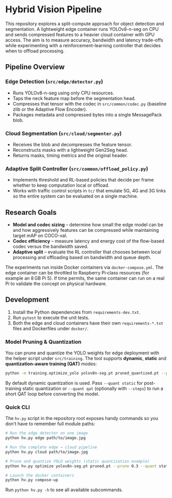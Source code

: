 # Hybrid Vision Pipeline

This repository explores a split-compute approach for object detection and segmentation. A lightweight edge container runs YOLOv8-n-seg on CPU and sends compressed features to a heavier cloud container with GPU access. The aim is to measure accuracy, bandwidth and latency trade-offs while experimenting with a reinforcement-learning controller that decides when to offload processing.

## Pipeline Overview

### Edge Detection (`src/edge/detector.py`)
- Runs YOLOv8-n-seg using only CPU resources.
- Taps the neck feature map before the segmentation head.
- Compresses that tensor with the codec in `src/common/codec.py` (baseline zlib or the Adaptive Flow Encoder).
- Packages metadata and compressed bytes into a single MessagePack blob.

### Cloud Segmentation (`src/cloud/segmenter.py`)
- Receives the blob and decompresses the feature tensor.
- Reconstructs masks with a lightweight Gen2Seg head.
- Returns masks, timing metrics and the original header.

### Adaptive Split Controller (`src/common/offload_policy.py`)
- Implements threshold and RL-based policies that decide per frame whether to keep computation local or offload.
- Works with traffic control scripts in `tc/` that emulate 5G, 4G and 3G links so the entire system can be evaluated on a single machine.

## Research Goals

- **Model and codec sizing** – determine how small the edge model can be and how aggressively features can be compressed while maintaining target mAP on COCO-val.
- **Codec efficiency** – measure latency and energy cost of the flow-based codec versus the bandwidth saved.
- **Adaptive split** – evaluate the RL controller that chooses between local processing and offloading based on bandwidth and queue depth.

The experiments run inside Docker containers via `docker-compose.yml`. The edge container can be throttled to Raspberry Pi‑class resources (for example an 8 GB Pi 5). If time permits, the same container can run on a real Pi to validate the concept on physical hardware.

## Development

1. Install the Python dependencies from `requirements-dev.txt`.
2. Run `pytest` to execute the unit tests.
3. Both the edge and cloud containers have their own `requirements-*.txt` files and Dockerfiles under `docker/`.

### Model Pruning & Quantization

You can prune and quantize the YOLO weights for edge deployment with the helper
script under `src/training`. The tool supports **dynamic**, **static** and
**quantization-aware training (QAT)** modes:

```bash
python -m training.optimize_yolo yolov8n-seg.pt pruned_quantized.pt --prune 0.2 --quant static
```

By default dynamic quantization is used. Pass `--quant static` for post-training
static quantization or `--quant qat` (optionally with `--steps`) to run a short
QAT loop before converting the model.

### Quick CLI

The `hv.py` script in the repository root exposes handy commands so you don't have to remember full module paths:

```bash
# Run the edge detector on one image
python hv.py edge path/to/image.jpg

# Run the complete edge → cloud pipeline
python hv.py cloud path/to/image.jpg

# Prune and quantize YOLO weights (static quantization example)
python hv.py optimize yolov8n-seg.pt pruned.pt --prune 0.3 --quant static

# Launch the docker containers
python hv.py compose-up
```

Run `python hv.py -h` to see all available subcommands.

